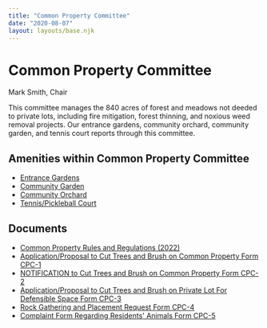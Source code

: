 ```yaml
---
title: "Common Property Committee"
date: "2020-08-07"
layout: layouts/base.njk
---
```


# Common Property Committee 

Mark Smith, Chair 

This committee manages the 840 acres of forest and meadows not deeded to private lots, including fire mitigation, forest thinning, and noxious weed removal projects. Our entrance gardens, community orchard, community garden, and tennis court reports through this committee.

## Amenities within Common Property Committee

- [Entrance Gardens](../beautification/)
- [Community Garden](../community-garden/)
- [Community Orchard](../community-orchard/)
- [Tennis/Pickleball Court](../tennis-pickle-ball/)

## Documents

- [Common Property Rules and Regulations (2022)](/uploads/2022/07/FCR-Common-Property-Rules.pdf)
- [Application/Proposal to Cut Trees and Brush on Common Property Form CPC-1](/uploads/2022/07/cpc1.pdf)
- [NOTIFICATION to Cut Trees and Brush on Common Property Form CPC-2](/uploads/2022/07/cpc2.pdf)
- [Application/Proposal to Cut Trees and Brush on Private Lot For Defensible Space Form CPC-3](/uploads/2022/07/cpc3.pdf)
- [Rock Gathering and Placement Request Form CPC-4](/uploads/2022/07/cpc4.pdf)
- [Complaint Form Regarding Residents' Animals Form CPC-5](/uploads/2022/07/cpc5.pdf)

